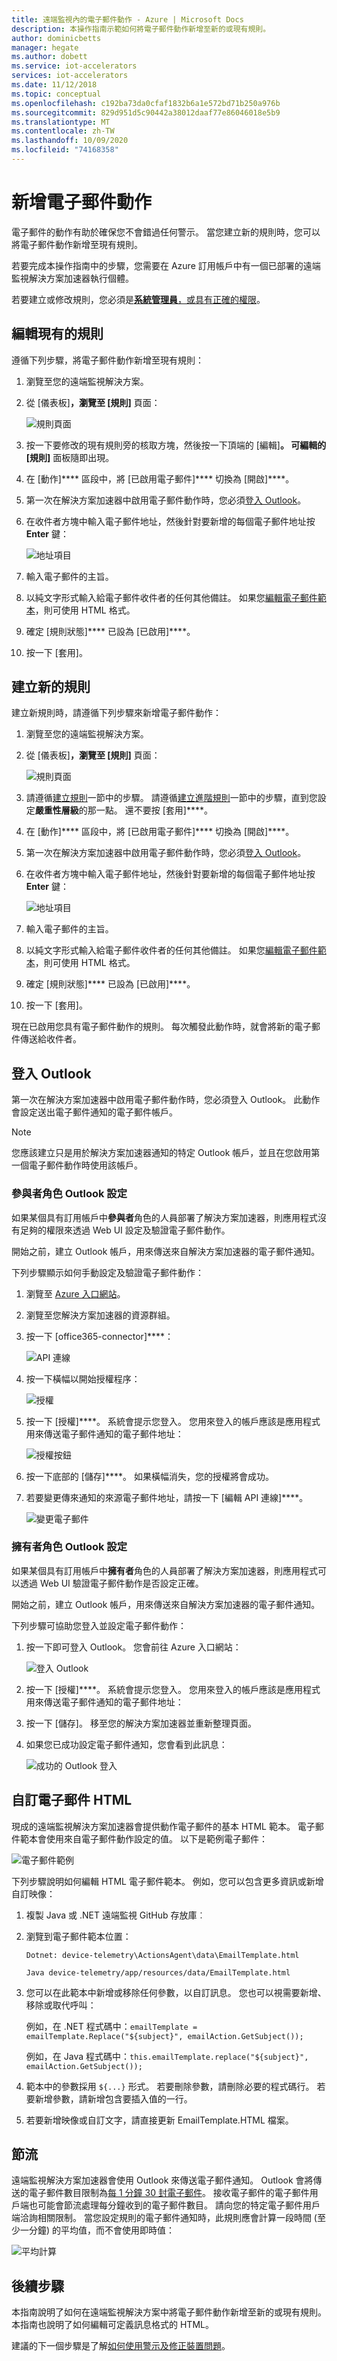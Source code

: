 ```yaml
---
title: 遠端監視內的電子郵件動作 - Azure | Microsoft Docs
description: 本操作指南示範如何將電子郵件動作新增至新的或現有規則。
author: dominicbetts
manager: hegate
ms.author: dobett
ms.service: iot-accelerators
services: iot-accelerators
ms.date: 11/12/2018
ms.topic: conceptual
ms.openlocfilehash: c192ba73da0cfaf1832b6a1e572bd71b250a976b
ms.sourcegitcommit: 829d951d5c90442a38012daaf77e86046018e5b9
ms.translationtype: MT
ms.contentlocale: zh-TW
ms.lasthandoff: 10/09/2020
ms.locfileid: "74168358"
---
```

# <a name="add-an-email-action"></a>新增電子郵件動作

電子郵件的動作有助於確保您不會錯過任何警示。 當您建立新的規則時，您可以將電子郵件動作新增至現有規則。

若要完成本操作指南中的步驟，您需要在 Azure 訂用帳戶中有一個已部署的遠端監視解決方案加速器執行個體。

若要建立或修改規則，您必須是[**系統管理員**，或具有正確的權限](iot-accelerators-remote-monitoring-rbac.md)。

## <a name="edit-an-existing-rule"></a>編輯現有的規則

遵循下列步驟，將電子郵件動作新增至現有規則：

1. 瀏覽至您的遠端監視解決方案。

1. 從 [儀表板]****，瀏覽至 [規則]**** 頁面：

    ![規則頁面](./media/iot-accelerators-remote-monitoring-email-actions/rules-email.png)

1. 按一下要修改的現有規則旁的核取方塊，然後按一下頂端的 [編輯]****。 可編輯的 [規則]**** 面板隨即出現。

1. 在 [動作]**** 區段中，將 [已啟用電子郵件]**** 切換為 [開啟]****。

1. 第一次在解決方案加速器中啟用電子郵件動作時，您必須[登入 Outlook](#outlook)。

1. 在收件者方塊中輸入電子郵件地址，然後針對要新增的每個電子郵件地址按 **Enter** 鍵：

    ![地址項目](./media/iot-accelerators-remote-monitoring-email-actions/address-email.png)

1. 輸入電子郵件的主旨。

1. 以純文字形式輸入給電子郵件收件者的任何其他備註。 如果您[編輯電子郵件範本](#htmledit)，則可使用 HTML 格式。

1. 確定 [規則狀態]**** 已設為 [已啟用]****。

1. 按一下 [套用]。

## <a name="create-a-new-rule"></a>建立新的規則

建立新規則時，請遵循下列步驟來新增電子郵件動作：

1. 瀏覽至您的遠端監視解決方案。

1. 從 [儀表板]****，瀏覽至 [規則]**** 頁面：

    ![規則頁面](./media/iot-accelerators-remote-monitoring-email-actions/rules-email.png)

1. 請遵循[建立規則](iot-accelerators-remote-monitoring-automate.md#create-a-rule)一節中的步驟。 請遵循[建立進階規則](iot-accelerators-remote-monitoring-automate.md#create-an-advanced-rule)一節中的步驟，直到您設定**嚴重性層級**的那一點。 還不要按 [套用]****。

1. 在 [動作]**** 區段中，將 [已啟用電子郵件]**** 切換為 [開啟]****。

1. 第一次在解決方案加速器中啟用電子郵件動作時，您必須[登入 Outlook](#outlook)。

1. 在收件者方塊中輸入電子郵件地址，然後針對要新增的每個電子郵件地址按 **Enter** 鍵：

    ![地址項目](./media/iot-accelerators-remote-monitoring-email-actions/address-email.png)

1. 輸入電子郵件的主旨。

1. 以純文字形式輸入給電子郵件收件者的任何其他備註。 如果您[編輯電子郵件範本](#htmledit)，則可使用 HTML 格式。

1. 確定 [規則狀態]**** 已設為 [已啟用]****。

1. 按一下 [套用]。

現在已啟用您具有電子郵件動作的規則。 每次觸發此動作時，就會將新的電子郵件傳送給收件者。

## <a name="sign-in-to-outlook"></a>登入 Outlook <a name="outlook"></a>

第一次在解決方案加速器中啟用電子郵件動作時，您必須登入 Outlook。 此動作會設定送出電子郵件通知的電子郵件帳戶。

> [!NOTE]
> 您應該建立只是用於解決方案加速器通知的特定 Outlook 帳戶，並且在您啟用第一個電子郵件動作時使用該帳戶。

### <a name="contributor-role-outlook-setup"></a>參與者角色 Outlook 設定

如果某個具有訂用帳戶中**參與者**角色的人員部署了解決方案加速器，則應用程式沒有足夠的權限來透過 Web UI 設定及驗證電子郵件動作。

開始之前，建立 Outlook 帳戶，用來傳送來自解決方案加速器的電子郵件通知。

下列步驟顯示如何手動設定及驗證電子郵件動作：

1. 瀏覽至 [Azure 入口網站](https://portal.azure.com)。

1. 瀏覽至您解決方案加速器的資源群組。

1. 按一下 [office365-connector]****：

    ![API 連線](./media/iot-accelerators-remote-monitoring-email-actions/apiconnector1.png)

1. 按一下橫幅以開始授權程序：

    ![授權](./media/iot-accelerators-remote-monitoring-email-actions/connector1.png)

1. 按一下 [授權]****。 系統會提示您登入。 您用來登入的帳戶應該是應用程式用來傳送電子郵件通知的電子郵件地址：

    ![授權按鈕](./media/iot-accelerators-remote-monitoring-email-actions/authorize.png)

1. 按一下底部的 [儲存]****。 如果橫幅消失，您的授權將會成功。

1. 若要變更傳來通知的來源電子郵件地址，請按一下 [編輯 API 連線]****。

    ![變更電子郵件](./media/iot-accelerators-remote-monitoring-email-actions/editemail1.png)

### <a name="owner-role-outlook-setup"></a>擁有者角色 Outlook 設定

如果某個具有訂用帳戶中**擁有者**角色的人員部署了解決方案加速器，則應用程式可以透過 Web UI 驗證電子郵件動作是否設定正確。

開始之前，建立 Outlook 帳戶，用來傳送來自解決方案加速器的電子郵件通知。

下列步驟可協助您登入並設定電子郵件動作：

1. 按一下即可登入 Outlook。 您會前往 Azure 入口網站：

   ![登入 Outlook](./media/iot-accelerators-remote-monitoring-email-actions/owneroutlook-email.png)

1. 按一下 [授權]****。 系統會提示您登入。 您用來登入的帳戶應該是應用程式用來傳送電子郵件通知的電子郵件地址：

1. 按一下 [儲存]。 移至您的解決方案加速器並重新整理頁面。

1. 如果您已成功設定電子郵件通知，您會看到此訊息：

   ![成功的 Outlook 登入](./media/iot-accelerators-remote-monitoring-email-actions/success-email.png)

## <a name="customize-the-email-html"></a>自訂電子郵件 HTML <a name="htmledit"></a>

現成的遠端監視解決方案加速器會提供動作電子郵件的基本 HTML 範本。 電子郵件範本會使用來自電子郵件動作設定的值。 以下是範例電子郵件：

![電子郵件範例](./media/iot-accelerators-remote-monitoring-email-actions/emailtemplate1.png)

下列步驟說明如何編輯 HTML 電子郵件範本。 例如，您可以包含更多資訊或新增自訂映像：

1. 複製 Java 或 .NET 遠端監視 GitHub 存放庫︰

1. 瀏覽到電子郵件範本位置：
  
    `Dotnet: device-telemetry\ActionsAgent\data\EmailTemplate.html`
  
    `Java device-telemetry/app/resources/data/EmailTemplate.html`

1. 您可以在此範本中新增或移除任何參數，以自訂訊息。 您也可以視需要新增、移除或取代呼叫：

    例如，在 .NET 程式碼中：`emailTemplate = emailTemplate.Replace("${subject}", emailAction.GetSubject());`

    例如，在 Java 程式碼中：`this.emailTemplate.replace("${subject}", emailAction.GetSubject());`

1. 範本中的參數採用 `${...}` 形式。 若要刪除參數，請刪除必要的程式碼行。 若要新增參數，請新增包含要插入值的一行。

1. 若要新增映像或自訂文字，請直接更新 EmailTemplate.HTML 檔案。

## <a name="throttling"></a>節流

遠端監視解決方案加速器會使用 Outlook 來傳送電子郵件通知。 Outlook 會將傳送的電子郵件數目限制為[每 1 分鐘 30 封電子郵件](https://docs.microsoft.com/office365/servicedescriptions/exchange-online-service-description/exchange-online-limits#receiving-and-sending-limits)。 接收電子郵件的電子郵件用戶端也可能會節流處理每分鐘收到的電子郵件數目。 請向您的特定電子郵件用戶端洽詢相關限制。 當您設定規則的電子郵件通知時，此規則應會計算一段時間 (至少一分鐘) 的平均值，而不會使用即時值：

![平均計算](./media/iot-accelerators-remote-monitoring-email-actions/calculation-email.png)

## <a name="next-steps"></a>後續步驟

本指南說明了如何在遠端監視解決方案中將電子郵件動作新增至新的或現有規則。 本指南也說明了如何編輯可定義訊息格式的 HTML。

建議的下一個步驟是了解[如何使用警示及修正裝置問題](iot-accelerators-remote-monitoring-maintain.md)。
